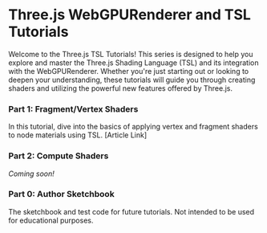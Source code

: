 # Three.js WebGPURenderer and TSL Tutorials
Welcome to the Three.js TSL Tutorials! This series is designed to help you explore and master the Three.js Shading Language (TSL) and its integration with the WebGPURenderer. Whether you're just starting out or looking to deepen your understanding, these tutorials will guide you through creating shaders and utilizing the powerful new features offered by Three.js.

### Part 1: Fragment/Vertex Shaders
In this tutorial,  dive into the basics of applying vertex and fragment shaders to node materials using TSL. [Article Link]

### Part 2: Compute Shaders
*Coming soon!*

### Part 0: Author Sketchbook
The sketchbook and test code for future tutorials. Not intended to be used for educational purposes.
